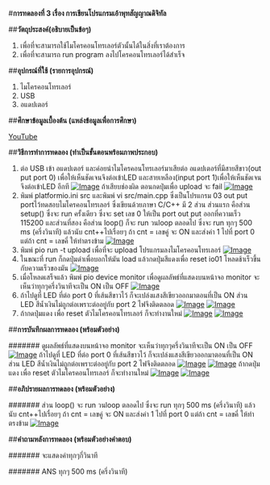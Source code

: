 #**การทดลองที่ 3 เรื่อง การเขียนโปรแกรมเอ้าพุทสัญญาณดิจิทัล**

##**วัตถุประสงค์(อธิบายเป็นข้อๆ)**
1. เพื่อที่จะสามารถใช้ไมโครคอนโทรเลอร์ตัวนั้นได้ในสิ่งที่เราต้องการ
2. เพื่อที่จะสามารถ run program ลงไปโครคอนโทรเลอร์ได้สำเร็จ

##**อุปกรณ์ที่ใช้ (รายการอุปกรณ์)**
1. ไมโครคอนโทรเลอร์
2. USB
3. อแดปเตอร์

##**ศึกษาข้อมูลเบื้องต้น (แหล่งข้อมูลเพื่อการศึกษา)**

[YouTube](https://www.youtube.com/watch?v=CCnN1WJsXQY)

##**วิธีการทำการทดลอง (ทำเป็นขั้นตอนพร้อมภาพประกอบ)**
1. ต่อ USB เข้า อแดปเตอร์ และค่อยนำไมโครคอนโทรเลอร์มาเสียต่อ อแดปเตอร์ที่มีสายสีขาว(out put port 0) เพื่อให้เห็นชัดเจนจึงต่อเข้าLED และสายเหลือง(input port 1)เพื่อให้เห็นชัดเจนจึงต่อเข้าLED อีกที [![Image](https://imgbb.com/)](https://ibb.co/v3hwY5V) ถ้าเสียบช่องผิด ตอนกดปุ่มเพื่อ upload จะ fail [![Image](https://imgbb.com/)](https://ibb.co/Y4SyWrv)
2. พิมพ์ platformio.ini src และพิมพ์ vi src/main.cpp ซึ่งเป็นโปรแกรม 03 out put portไว้ทดสอบไมโครคอนโทรเลอร์ ซึ่งเขียนด้วยภาษา C/C++ มี 2 ส่วน ส่วนแรก คือส่วน setup() ซึ่งจะ run ครั้งเดียว ซึ่งจะ set เลข 0 ให้เป็น port out put ออกที่ความเร็ว 115200  และส่วนที่สอง คือส่วน loop() ก็จะ run วนloop ตลอดไป ซึ่งจะ run ทุกๆ 500 ms (ครึ่งวินาที) แล้วนับ cnt++ไปเรื่อยๆ ถ้า cnt = เลขคู่ จะ ON และส่งค่า 1 ไปที่ port 0 แต่ถ้า cnt = เลขคี่ ให้ทำตรงข้าม [![Image](https://imgbb.com/)](https://ibb.co/dLCfHHd)
3. พิมพ์ pio run -t upload เพื่อที่จะ upload โปรแกรมลงไมโครคอนโทรเลอร์ [![Image](https://imgbb.com/)](https://ibb.co/N1ftbxH)
4. ในขณะที่ run ก็กดปุ่มดำเพื่อบอกให้มัน load แล้วกดปุ่มสีแดงเพื่อ reset io01 โหลดช้าเร็วขึ้นกับความเร็วของมัน [![Image](https://imgbb.com/)](https://ibb.co/7XZQYZ4)
5. เมื่อโหลดเสร็จแล้ว พิมพ์ pio device monitor เพื่อดูผลลัพธ์ที่แสดงบนหน้าจอ monitor จะเห็นว่าทุกๆครึ่งวินาทีจะเป็น ON เป็น OFF [![Image](https://imgbb.com/)](https://ibb.co/6XxZFPn)
6. ถ้าไปดูที่ LED ที่ต่อ port 0 ที่เส้นสีขาวไว้ ก็จะเปล่งแสงสีเขียวออกมาตอนที่เป็น ON ส่วน LED สีน้ำเงินไม่ถูกต่อเพราะต่ออยู่กับ port 2 ไฟจึงติดตลอด [![Image](https://imgbb.com/)](https://ibb.co/zFS9sFt) [![Image](https://imgbb.com/)](https://ibb.co/qkn7FdL) 
7. ถ้ากดปุ่มแดง เพื่อ reset ตัวไมโครคอนโทรเลอร์ ก็จะทำงานใหม่   [![Image](https://imgbb.com/)](https://ibb.co/ZVw02jJ) [![Image](https://imgbb.com/)](https://ibb.co/GkWh6YH) 

##**การบันทึกผลการทดลอง (พร้อมตัวอย่าง)**

####### ดูผลลัพธ์ที่แสดงบนหน้าจอ monitor จะเห็นว่าทุกๆครึ่งวินาทีจะเป็น ON เป็น OFF [![Image](https://imgbb.com/)](https://ibb.co/6XxZFPn) ถ้าไปดูที่ LED ที่ต่อ port 0 ที่เส้นสีขาวไว้ ก็จะเปล่งแสงสีเขียวออกมาตอนที่เป็น ON ส่วน LED สีน้ำเงินไม่ถูกต่อเพราะต่ออยู่กับ port 2 ไฟจึงติดตลอด [![Image](https://imgbb.com/)](https://ibb.co/zFS9sFt) [![Image](https://imgbb.com/)](https://ibb.co/qkn7FdL) ถ้ากดปุ่มแดง เพื่อ reset ตัวไมโครคอนโทรเลอร์ ก็จะทำงานใหม่   [![Image](https://imgbb.com/)](https://ibb.co/ZVw02jJ) [![Image](https://imgbb.com/)](https://ibb.co/GkWh6YH) 

##**อภิปรายผลการทดลอง (พร้อมตัวอย่าง)**

####### ส่วน loop() จะ run วนloop ตลอดไป ซึ่งจะ run ทุกๆ 500 ms (ครึ่งวินาที) แล้วนับ cnt++ไปเรื่อยๆ ถ้า cnt = เลขคู่ จะ ON และส่งค่า 1 ไปที่ port 0 แต่ถ้า cnt = เลขคี่ ให้ทำตรงข้าม [![Image](https://imgbb.com/)](https://ibb.co/dLCfHHd)

##**คำถามหลังการทดลอง (พร้อมตัวอย่างคำตอบ)**

####### จะแสดงค่าทุกๆกี่วินาที

####### ANS ทุกๆ 500 ms (ครึ่งวินาที)

